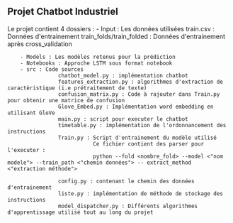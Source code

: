 Projet Chatbot Industriel
----------------------------------

Le projet contient 4 dossiers : 
        - Input : Les données utilisées 
                  train.csv : Données d'entrainement
                  train_folds/train_folded : Données d'entrainement après cross_validation

        - Models : Les modèles retenus pour la prédiction
        - Notebooks : Approche LSTM sous format notebook
        - src : Code sources
                    chatbot_model.py : implémentation chatbot
                    features_extraction.py : algorithmes d'extraction de caractèristique (i.e prétraitement de texte)
                    confusion_matrix.py : Code à rajouter dans Train.py pour obtenir une matrice de confusion
                    Glove_Embed.py : Implémentation word embedding en utilisant GloVe 
                    main.py : script pour executer le chatbot
                    timetable.py : implémentation de l'ordonnancement des instructions
                    Train.py : Script d'entrainement du modèle utilisé 
                               Ce fichier contient des parser pour l'executer : 
                               python --fold <nombre_fold> --model <"nom modele"> --train_path <"chemin données"> -- extract_method <"extraction méthode">
                            
                    config.py : contenant le chemin des données d'entrainement 
                    liste.py : implémentation de méthode de stockage des instructions 
                    model_dispatcher.py : Différents algorithmes d'apprentissage utilisé tout au long du projet